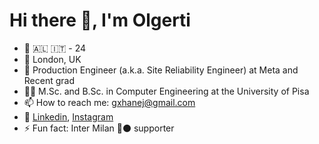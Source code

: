 # Hi there 👋, I'm Olgerti

- :raising_hand: 🇦🇱 🇮🇹 - 24
- :pushpin: London, UK
- 💼 Production Engineer (a.k.a. Site Reliability Engineer) at Meta and Recent grad
- 🧑‍🎓 M.Sc. and B.Sc. in Computer Engineering at the University of Pisa
- 📫 How to reach me: gxhanej@gmail.com
- 🔗 [Linkedin](https://www.linkedin.com/in/olgerti-xhanej-a52760158/), [Instagram](https://www.instagram.com/gertixhanej/)
- ⚡ Fun fact: Inter Milan 🔵⚫ supporter

